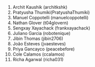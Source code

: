 1. Archit Kaushik (architkshk)
2. Pratyusha Thumiki(PratyushaThumiki)
3. Manuel Coppotelli (manuelcoppotelli)
4. Nathan Glover (t04glovern)
5. Sengxay Xayachack (frankxayachack)
6. Juliano Garcia (robotenique)
7. Jibin Thomas (jibin2706)
8. João Esteves (jvaesteves)
9. Priya Gancayco (peacebefore)
10. Cole Calamos (ccalamos)
11. Richa Agarwal (richa031)
